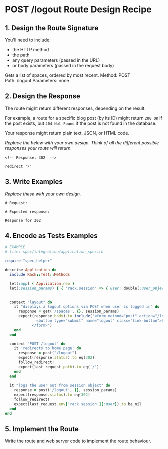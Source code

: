 # POST /logout Route Design Recipe

## 1. Design the Route Signature

You'll need to include:
  * the HTTP method
  * the path
  * any query parameters (passed in the URL)
  * or body parameters (passed in the request body)

  Gets a list of spaces, ordered by most recent. 
  Method: POST  
  Path: /logout
  Parameters: none

## 2. Design the Response

The route might return different responses, depending on the result.

For example, a route for a specific blog post (by its ID) might return `200 OK` if the post exists, but `404 Not Found` if the post is not found in the database.

Your response might return plain text, JSON, or HTML code. 

_Replace the below with your own design. Think of all the different possible responses your route will return._

```
<!-- Response: 302  -->

redirect '/'
```

## 3. Write Examples

_Replace these with your own design._

```
# Request:

# Expected response:

Response for 302
```

## 4. Encode as Tests Examples

```ruby
# EXAMPLE
# file: spec/integration/application_spec.rb

require "spec_helper"

describe Application do
  include Rack::Test::Methods

  let(:app) { Application.new }
  let(:session_params) { { 'rack.session' => { user: double(:user_object) } } }


  context "layout" do
    it "displays a logout options via POST when user is logged in" do
      response = get('/spaces', {}, session_params)
      expect(response.body).to include('<form method="post" action="/logout" class="inline">
              <button type="submit" name="logout" class="link-button">Log out</button>
            </form>')
    end
  end

  context "POST /logout" do
    it 'redirects to home page' do
      response = post("/logout")
      expect(response.status).to eq(302)
      follow_redirect!
      expect(last_request.path).to eq('/')
    end
  end
   
  it "logs the user out from session object" do
    response = post('/logout', {}, session_params)
    expect(response.status).to eq(302)
    follow_redirect!
    expect(last_request.env['rack.session'][:user]).to be_nil
  end
end
```

## 5. Implement the Route

Write the route and web server code to implement the route behaviour.